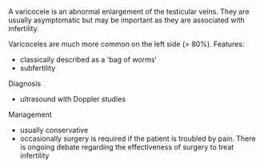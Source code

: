 A varicocele is an abnormal enlargement of the testicular veins. They are usually asymptomatic but may be important as they are associated with infertility.   
  
Varicoceles are much more common on the left side (\> 80%). Features:  
* classically described as a 'bag of worms'
* subfertility

  
Diagnosis  
* ultrasound with Doppler studies

  
Management  
* usually conservative
* occasionally surgery is required if the patient is troubled by pain. There is ongoing debate regarding the effectiveness of surgery to treat infertility
